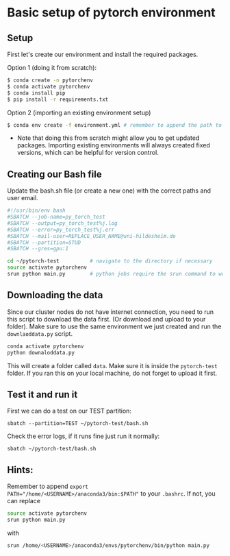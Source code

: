 # Basic setup of pytorch environment

## Setup  

First let's create our environment and install the required packages.  

Option 1 (doing it from scratch):  
```bash
$ conda create -n pytorchenv
$ conda activate pytorchenv
$ conda install pip
$ pip install -r requirements.txt
```  

Option 2 (importing an existing environment setup)  
```bash  
$ conda env create -f environment.yml # remember to append the path to the yml file if necessary
```

* Note that doing this from scratch might allow you to get updated packages. Importing existing environments will always created fixed versions, which can be helpful for version control.


## Creating our Bash file

Update the bash.sh file (or create a new one) with the correct paths and user email.

```bash
#!/usr/bin/env bash
#SBATCH --job-name=py_torch_test
#SBATCH --output=py_torch_test%j.log
#SBATCH --error=py_torch_test%j.err
#SBATCH --mail-user=REPLACE_USER_NAME@uni-hildesheim.de
#SBATCH --partition=STUD
#SBATCH --gres=gpu:1

cd ~/pytorch-test          # navigate to the directory if necessary
source activate pytorchenv
srun python main.py        # python jobs require the srun command to work

```  

## Downloading the data

Since our cluster nodes do not have internet connection, you need to run this script to download the data first. (Or download and upload to your folder). Make sure to use the same environment we just created and run the `downlaoddata.py` script.  

```bash
conda activate pytorchenv
python downaloddata.py

```  
This will create a folder called `data`. Make sure it is inside the `pytorch-test` folder. If you ran this on your local machine, do not forget to upload it first.

## Test it and run it

First we can do a test on our TEST partition:  
```
sbatch --partition=TEST ~/pytorch-test/bash.sh
```  

Check the error logs, if it runs fine just run it normally:  

```
sbatch ~/pytorch-test/bash.sh
```

## Hints: 

Remember to append `export PATH="/home/<USERNAME>/anaconda3/bin:$PATH"` to your `.bashrc`. If not, you can replace  
```bash
source activate pytorchenv
srun python main.py
```  
with
```bash
srun /home/<USERNAME>/anaconda3/envs/pytorchenv/bin/python main.py
```